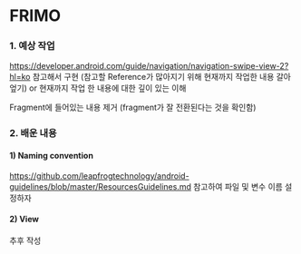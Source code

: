 # FRIMO

### 1. 예상 작업
  https://developer.android.com/guide/navigation/navigation-swipe-view-2?hl=ko
  참고해서 구현 (참고할 Reference가 많아지기 위해 현재까지 작업한 내용 갈아엎기) or 현재까지 작업 한 내용에 대한 깊이 있는 이해
  
  Fragment에 들어있는 내용 제거 (fragment가 잘 전환된다는 것을 확인함)

### 2. 배운 내용
#### 1) Naming convention
  https://github.com/leapfrogtechnology/android-guidelines/blob/master/ResourcesGuidelines.md
  참고하여 파일 및 변수 이름 설정하자      

#### 2) View
  추후 작성
